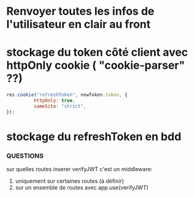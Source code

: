 # Renvoyer toutes les infos de l'utilisateur en clair au front

# stockage du token côté client avec httpOnly cookie ( "cookie-parser" ??)
```js
res.cookie("refreshToken", newToken.token, {
          httpOnly: true,
          sameSite: "strict",
});
```
# stockage du refreshToken en bdd


### QUESTIONS
sur quelles routes inserer verifyJWT c'est un middleware:
1. uniquement sur certaines routes (à définir)
2. sur un ensemble de routes avec app.use(verifyJWT)